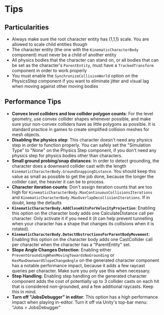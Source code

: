 
# Tips

## Particularities
* Always make sure the root character entity has (1,1,1) scale. You are allowed to scale child entities though
* The character entity (the one with the `KinematicCharacterBody` component) must never be a child of another entity
* All physics bodies that the character can stand on, or all bodies that can be set as the character's `ParentEntity`, must have a `TrackedTransform` component in order to work properly
* You must enable the `SynchronizeCollisionWorld` option on the PhysicsStep component if you want to eliminate jitter and visual lag when moving against other moving bodies


## Performance Tips

- **Convex level colliders and low collider polygon counts**: For the level geometry, use convex collider shapes whenever possible, and make sure your non-convex colliders have as little polygons as possible. It is standard practice in games to create simplified collision meshes for mesh objects.
- **Disabling the physics step**: This character doesn't need any physics step in order to function properly. You can safely set the "Simulation Type" to "None" on the Physics Step component, if you don't need any physics step for physics bodies other than characters.
- **Small ground probing/snap distances**: In order to detect grounding, the character does a downward collider cast with the length `KinematicCharacterBody.GroundSnappingDistance`. You should keep this value as small as possible to get the job done, because the longer the collider cast, the heavier it can be to process. 
- **Character iteration counts**: Don't assign iteration counts that are too high for `KinematicCharacterBody.MaxContinuousCollisionsIterations` and `KinematicCharacterBody.MaxOverlapDecollisionIterations`. If in doubt, keep the defaults
- **`KinematicCharacterBody.AddCloseHitsForVelocityProjection`**: Enabling this option on the character body adds one CalculateDistance call per character. Only activate it if you need it (it can help prevent tunnelling when your character has a shape that changes its collisions when it is rotated).
- **`KinematicCharacterBody.DetectObstructionsForParentBodyMovement`**: Enabling this option on the character body adds one CastCollider call per character when the character has a "ParentEntity" set.
- **Slope Angle Changes Detection**: Enabling either `PreventGroundingWhenMovingTowardsNoGrounding` or `HasMaxDownwardSlopeChangeAngle` on the generated character component has a notable performance impact, because it adds a few raycast queries per character. Make sure you only use this when necessary.
- **Step Handling**: Enabling step handling on the generated character component adds the cost of potentially up to 3 collider casts on each hit that is considered non-grounded, and a few additional raycasts. Keep this in mind.
- **Turn off "JobsDebugger" in editor**:  This option has a high performance impact when playing in-editor. Turn it off via Unity's top-bar menu: "Jobs > JobsDebugger"
